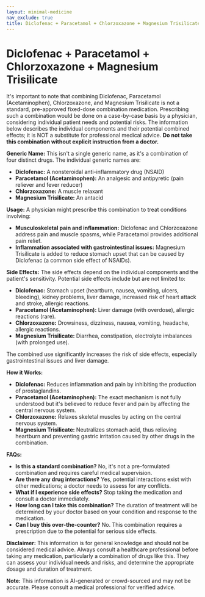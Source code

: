 ```yaml
---
layout: minimal-medicine
nav_exclude: true
title: Diclofenac + Paracetamol + Chlorzoxazone + Magnesium Trisilicate
---
```


# Diclofenac + Paracetamol + Chlorzoxazone + Magnesium Trisilicate

It's important to note that combining Diclofenac, Paracetamol (Acetaminophen), Chlorzoxazone, and Magnesium Trisilicate is not a standard, pre-approved fixed-dose combination medication.  Prescribing such a combination would be done on a case-by-case basis by a physician, considering individual patient needs and potential risks.  The information below describes the individual components and their potential combined effects; it is NOT a substitute for professional medical advice. **Do not take this combination without explicit instruction from a doctor.**

**Generic Name:**  This isn't a single generic name, as it's a combination of four distinct drugs. The individual generic names are:

* **Diclofenac:** A nonsteroidal anti-inflammatory drug (NSAID)
* **Paracetamol (Acetaminophen):** An analgesic and antipyretic (pain reliever and fever reducer)
* **Chlorzoxazone:** A muscle relaxant
* **Magnesium Trisilicate:** An antacid


**Usage:** A physician might prescribe this combination to treat conditions involving:

* **Musculoskeletal pain and inflammation:** Diclofenac and Chlorzoxazone address pain and muscle spasms, while Paracetamol provides additional pain relief.
* **Inflammation associated with gastrointestinal issues:** Magnesium Trisilicate is added to reduce stomach upset that can be caused by Diclofenac (a common side effect of NSAIDs).


**Side Effects:**  The side effects depend on the individual components and the patient's sensitivity.  Potential side effects include but are not limited to:

* **Diclofenac:** Stomach upset (heartburn, nausea, vomiting, ulcers, bleeding), kidney problems, liver damage, increased risk of heart attack and stroke, allergic reactions.
* **Paracetamol (Acetaminophen):** Liver damage (with overdose), allergic reactions (rare).
* **Chlorzoxazone:** Drowsiness, dizziness, nausea, vomiting, headache, allergic reactions.
* **Magnesium Trisilicate:** Diarrhea, constipation, electrolyte imbalances (with prolonged use).

The combined use significantly increases the risk of side effects, especially gastrointestinal issues and liver damage.


**How it Works:**

* **Diclofenac:** Reduces inflammation and pain by inhibiting the production of prostaglandins.
* **Paracetamol (Acetaminophen):**  The exact mechanism is not fully understood but it's believed to reduce fever and pain by affecting the central nervous system.
* **Chlorzoxazone:** Relaxes skeletal muscles by acting on the central nervous system.
* **Magnesium Trisilicate:** Neutralizes stomach acid, thus relieving heartburn and preventing gastric irritation caused by other drugs in the combination.


**FAQs:**

* **Is this a standard combination?** No, it's not a pre-formulated combination and requires careful medical supervision.
* **Are there any drug interactions?** Yes, potential interactions exist with other medications; a doctor needs to assess for any conflicts.
* **What if I experience side effects?** Stop taking the medication and consult a doctor immediately.
* **How long can I take this combination?** The duration of treatment will be determined by your doctor based on your condition and response to the medication.
* **Can I buy this over-the-counter?** No.  This combination requires a prescription due to the potential for serious side effects.


**Disclaimer:** This information is for general knowledge and should not be considered medical advice.  Always consult a healthcare professional before taking any medication, particularly a combination of drugs like this.  They can assess your individual needs and risks, and determine the appropriate dosage and duration of treatment.


**Note:** This information is AI-generated or crowd-sourced and may not be accurate. Please consult a medical professional for verified advice.